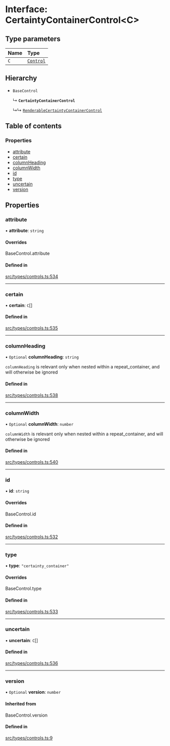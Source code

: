 # Interface: CertaintyContainerControl\<C\>

## Type parameters

| Name | Type |
| :------ | :------ |
| `C` | [`Control`](../wiki/Exports#control) |

## Hierarchy

- `BaseControl`

  ↳ **`CertaintyContainerControl`**

  ↳↳ [`RenderableCertaintyContainerControl`](../wiki/RenderableCertaintyContainerControl)

## Table of contents

### Properties

- [attribute](../wiki/CertaintyContainerControl#attribute)
- [certain](../wiki/CertaintyContainerControl#certain)
- [columnHeading](../wiki/CertaintyContainerControl#columnheading)
- [columnWidth](../wiki/CertaintyContainerControl#columnwidth)
- [id](../wiki/CertaintyContainerControl#id)
- [type](../wiki/CertaintyContainerControl#type)
- [uncertain](../wiki/CertaintyContainerControl#uncertain)
- [version](../wiki/CertaintyContainerControl#version)

## Properties

### attribute

• **attribute**: `string`

#### Overrides

BaseControl.attribute

#### Defined in

[src/types/controls.ts:534](https://github.com/decisively-io/interview-sdk/blob/7ff582e2e1b882fdedb5de2863fed60488554378/src/types/controls.ts#L534)

___

### certain

• **certain**: `C`[]

#### Defined in

[src/types/controls.ts:535](https://github.com/decisively-io/interview-sdk/blob/7ff582e2e1b882fdedb5de2863fed60488554378/src/types/controls.ts#L535)

___

### columnHeading

• `Optional` **columnHeading**: `string`

`columnHeading` is relevant only when nested within a repeat_container, and will otherwise be ignored

#### Defined in

[src/types/controls.ts:538](https://github.com/decisively-io/interview-sdk/blob/7ff582e2e1b882fdedb5de2863fed60488554378/src/types/controls.ts#L538)

___

### columnWidth

• `Optional` **columnWidth**: `number`

`columnWidth` is relevant only when nested within a repeat_container, and will otherwise be ignored

#### Defined in

[src/types/controls.ts:540](https://github.com/decisively-io/interview-sdk/blob/7ff582e2e1b882fdedb5de2863fed60488554378/src/types/controls.ts#L540)

___

### id

• **id**: `string`

#### Overrides

BaseControl.id

#### Defined in

[src/types/controls.ts:532](https://github.com/decisively-io/interview-sdk/blob/7ff582e2e1b882fdedb5de2863fed60488554378/src/types/controls.ts#L532)

___

### type

• **type**: ``"certainty_container"``

#### Overrides

BaseControl.type

#### Defined in

[src/types/controls.ts:533](https://github.com/decisively-io/interview-sdk/blob/7ff582e2e1b882fdedb5de2863fed60488554378/src/types/controls.ts#L533)

___

### uncertain

• **uncertain**: `C`[]

#### Defined in

[src/types/controls.ts:536](https://github.com/decisively-io/interview-sdk/blob/7ff582e2e1b882fdedb5de2863fed60488554378/src/types/controls.ts#L536)

___

### version

• `Optional` **version**: `number`

#### Inherited from

BaseControl.version

#### Defined in

[src/types/controls.ts:9](https://github.com/decisively-io/interview-sdk/blob/7ff582e2e1b882fdedb5de2863fed60488554378/src/types/controls.ts#L9)

